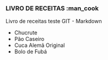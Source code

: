 ### LIVRO DE RECEITAS :man_cook

Livro de receitas teste GIT - Markdown

 - Chucrute
 - Pão Caseiro
 - Cuca Alemã Original
 - Bolo de Fubá


